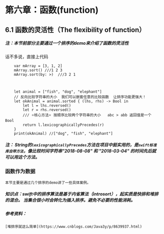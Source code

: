 # 第六章：函数(function)
## 6.1 函数的灵活性（The flexibility of function）
##### 注：本节前部分主要通过一个排序的demo来介绍了函数的灵活性
话不多说，直接上代码

        var mArray = [3, 1, 2]
        mArray.sort() ///1 2 3
        mArray.sort(by: >)  ///3 2 1
        
        
        
        let animal = ["fish", "dog", "elephant"]
        // 反向比较字符串的大小  我们可以嵌套任意的比较函数  让排序功能更强大！
        let okAnimal = animal.sorted { (lhs, rhs) -> Bool in
            let l = lhs.reversed()
            let r = rhs.reversed()
            /// ⭐️核心方法⭐️ 按顺序比较两个字符串的大小   abc > abb 返回值是一个Bool 
            return l.lexicographicallyPrecedes(r)
        }
        print(okAnimal) //["dog", "fish", "elephant"]

##### 注： String的```lexicographicallyPrecedes```方法在项目中挺实用的，是```swift标准库自带方法```，像比较时间字符串"2018-08-08" 和 "2018-03-04" 的时间先后就可以用这个方法。

### 函数作为数据
	本节主要是通过几个排序的demo讲了一些具体案例。
 ##### 知识点：swift中的排序算法是基于内省算法（introsort），起实质是快排和堆排的混合。 当集合很小时会转化为插入排序。避免不必要的性能消耗。
 
 ##### 参考资料：
 	[堆排序就这么简单](https://www.cnblogs.com/Java3y/p/8639937.html)
	

